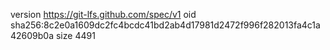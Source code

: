 version https://git-lfs.github.com/spec/v1
oid sha256:8c2e0a1609dc2fc4bcdc41bd2ab4d17981d2472f996f282013fa4c1a42609b0a
size 4491
